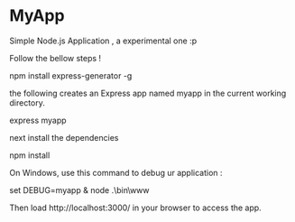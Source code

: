 # MyApp
Simple Node.js Application , a experimental one :p 

Follow the bellow steps !

npm install express-generator -g

the following creates an Express app named myapp in the current working directory.

express myapp

next install the dependencies 

npm install

On Windows, use this command to debug ur application :

set DEBUG=myapp & node .\bin\www



Then load http://localhost:3000/ in your browser to access the app.

